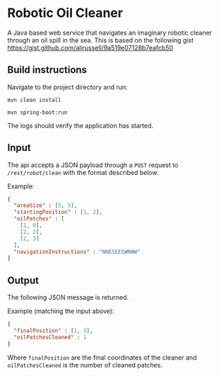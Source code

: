 # Robotic Oil Cleaner

A Java based web service that navigates an imaginary robotic cleaner through an oil spill in the sea. This is based on the following gist https://gist.github.com/alirussell/9a519e07128b7eafcb50

## Build instructions

Navigate to the project directory and run:

`mvn clean install`

`mvn spring-boot:run`

The logs should verify the application has started.

## Input

The api accepts a JSON payload through a `POST` request to `/rest/robot/clean` with the format described below.

Example:

```json
{
  "areaSize" : [5, 5],
  "startingPosition" : [1, 2],
  "oilPatches" : [
    [1, 0],
    [2, 2],
    [2, 3]
  ],
  "navigationInstructions" : "NNESEESWNWW"
}
```

## Output

The following JSON message is returned.

Example (matching the input above):

```json
{
  "finalPosition" : [1, 3],
  "oilPatchesCleaned" : 1
}
```
Where `finalPosition` are the final coordinates of the cleaner and `oilPatchesCleaned` is the number of cleaned patches.


